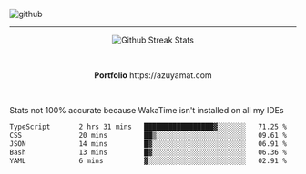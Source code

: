 ![github](https://media.discordapp.net/attachments/881363147364118528/1142610121697021952/background.png?width=1000&height=300)<br>
___
<p align="center">
  <img alt="Github Streak Stats" src="https://streak-stats.demolab.com?user=Azuyamat&theme=transparent&hide_border=true"/>
</p><br>
<p align="center">
      <strong>Portfolio</strong> https://azuyamat.com
</p><br>

Stats not 100% accurate because WakaTime isn't installed on all my IDEs
<!--START_SECTION:waka-->

```txt
TypeScript       2 hrs 31 mins   █████████████████▓░░░░░░░   71.25 %
CSS              20 mins         ██▒░░░░░░░░░░░░░░░░░░░░░░   09.61 %
JSON             14 mins         █▓░░░░░░░░░░░░░░░░░░░░░░░   06.91 %
Bash             13 mins         █▓░░░░░░░░░░░░░░░░░░░░░░░   06.36 %
YAML             6 mins          ▓░░░░░░░░░░░░░░░░░░░░░░░░   02.91 %
```

<!--END_SECTION:waka-->

